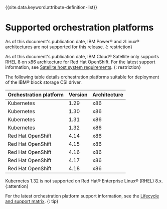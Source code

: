 
{{site.data.keyword.attribute-definition-list}}

# Supported orchestration platforms

As of this document's publication date, IBM Power® and zLinux® architectures are not supported for this release. {: restriction}

As of this document's publication date, IBM Cloud® Satellite only supports RHEL 8 on x86 architecture for Red Hat OpenShift. For the latest support information, see [Satellite host system requirements](https://cloud.ibm.com/docs/satellite?topic=satellite-host-reqs). {: restriction}

The following table details orchestration platforms suitable for deployment of the IBM® block storage CSI driver.

|Orchestration platform| Version |Architecture|
|----------------------|---------|------------|
|Kubernetes| 1.29    |x86|
|Kubernetes| 1.30    |x86|
|Kubernetes| 1.31    |x86|
|Kubernetes| 1.32    |x86|
|Red Hat OpenShift| 4.14    |x86|
|Red Hat OpenShift| 4.15    |x86|
|Red Hat OpenShift| 4.16    |x86|
|Red Hat OpenShift| 4.17    |x86|
|Red Hat OpenShift| 4.18    |x86|

Kubernetes 1.32 is not supported on Red Hat® Enterprise Linux® (RHEL) 8.x. {:attention}

For the latest orchestration platform support information, see the [Lifecycle and support matrix](lifecycle_support_matrix.md). {: tip}

